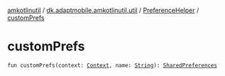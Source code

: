 [amkotlinutil](../../index.md) / [dk.adaptmobile.amkotlinutil.util](../index.md) / [PreferenceHelper](index.md) / [customPrefs](custom-prefs.md)

# customPrefs

`fun customPrefs(context: `[`Context`](https://developer.android.com/reference/android/content/Context.html)`, name: `[`String`](https://kotlinlang.org/api/latest/jvm/stdlib/kotlin/-string/index.html)`): `[`SharedPreferences`](https://developer.android.com/reference/android/content/SharedPreferences.html)